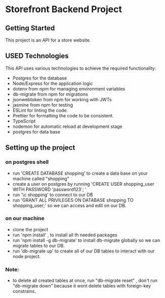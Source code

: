# Storefront Backend Project

## Getting Started

This project is an API for a store website.

## USED Technologies

This API uses various technologies to achieve the required functionality:

- Postgres for the database
- Node/Express for the application logic
- dotenv from npm for managing environment variables
- db-migrate from npm for migrations
- jsonwebtoken from npm for working with JWTs
- jasmine from npm for testing
- ESLint for linting the code.
- Prettier for formatting the code to be consistent.
- TypeScript
- nodemon for automatic reload at development stage
- postgres for data base

## Setting up the project

### on postgres shell

- run 'CREATE DATABASE shopping' to create a data base on your machine called "shopping"
- create a user on postgres by running 'CREATE USER shopping_user WITH PASSWORD 'password123'; '
- run '\c shopping' to connect to our DB
- run 'GRANT ALL PRIVILEGES ON DATABASE shopping TO shopping_user;' so we can access and edit on our DB.

### on our machine

- clone the project
- run 'npm install' , to install all th needed packages
- run 'npm install -g db-migrate' to install db-migrate globally so we can migrate tables to our DB.
- run 'db-migrate up' to create all of our DB tables to interact with our node project.

### Note:

- to delete all created tables at once, run "db-migrate reset" , don't run "db-migrate down" because it wont delete tables with foreign-key constrains.
